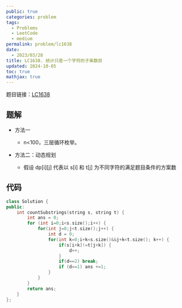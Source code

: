 ```yaml
---
public: true
categories: problem
tags:
  - Problems
  - LeetCode
  - medium
permalink: problem/lc1638
date:
  - 2023/03/28
title: LC1638. 统计只差一个字符的子串数目
updated: 2024-10-05
toc: true
mathjax: true
---
```


题目链接：[LC1638](https://leetcode.cn/problems/count-substrings-that-differ-by-one-character/)

<!--more-->

## 题解

  + 方法一

    + n<100，三层循环枚举。

  + 方法二：动态规划

    + 假设 dp[i][j] 代表以 s[i] 和 t[j] 为不同字符的满足题目条件的方案数

## 代码

```cpp
class Solution {
public:
    int countSubstrings(string s, string t) {
        int ans = 0;
        for (int i=0;i<s.size();i++) {
            for(int j=0;j<t.size();j++) {
                int d = 0;
                for(int k=0;i+k<s.size()&&j+k<t.size(); k++) {
                    if(s[i+k]!=t[j+k]) {
                        d++;
                    }
                    if(d==2) break;
                    if (d==1) ans +=1;
                }
            }
        }
        return ans;
    }
};
```


